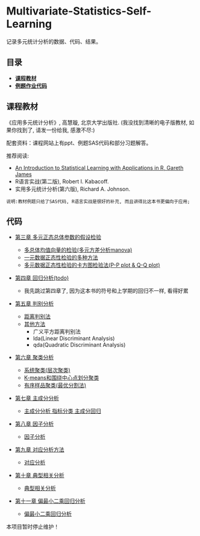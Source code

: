 # Multivariate-Statistics-Self-Learning

记录多元统计分析的数据、代码、结果。

## 目录
* [**课程教材**](#课程教材)
* [**例题作业代码**](#作业代码)


## 课程教材
《应用多元统计分析》, 高慧璇, 北京大学出版社.
(我没找到清晰的电子版教材, 如果你找到了, 请发一份给我, 感激不尽:)

配套资料：课程网站上有ppt、例题SAS代码和部分习题解答。

推荐阅读:
* [An Introduction to Statistical Learning
with Applications in R, Gareth James](
http://faculty.marshall.usc.edu/gareth-james/ISL/)
* R语言实战(第二版), Robert I. Kabacoff.
* 实用多元统计分析(第六版), Richard A. Johnson.
~~~
说明:教材例题只给了SAS代码, R语言实战是很好的补充, 而且讲得比这本书更偏向于应用;
~~~

## 代码
* [第三章 多元正态总体参数的假设检验](/chapter3) 
    * [多总体均值向量的检验(多元方差分析manova)](chapter3/hypothesis%20test%20for%20multivariable%20manova.R)
    * [一元数据正态性检验的多种方法](chapter3/hypothesis%20test%20for%20multivariable%20manova.R)
    * [多元数据正态性检验的卡方图检验法(P-P plot & Q-Q plot)](chapter3/hypothesis%20test%20for%20multivariable%20manova.R)


* [第四章 回归分析(todo)](/)
  * 我先跳过第四章了, 因为这本书的符号和上学期的回归不一样, 看得好累


* [第五章 判别分析](/chapter5)
    * [距离判别法](/chapter5/discriminant%20analysis_dist.R)
    * [其他方法](/chapter5/discriminant%20analysis_bayes_gendist_fisher.R)
      * 广义平方距离判别法
      * lda(Linear Discriminant Analysis)
      * qda(Quadratic Discriminant Analysis)


* [第六章 聚类分析](/chapter6)
  * [系统聚类(层次聚类)](chapter6/hierarchical%20agglomerative%20clustering.R)
  * [K-means和围绕中心点划分聚类](chapter6/kmeans%20pam.R)
  * [有序样品聚类(最优分割法)](chapter6/ordered%20clustering.R)


* [第七章 主成分分析](chapter7)
  * [主成分分析 指标分类 主成分回归](chapter7/pca.R)
  
* [第八章 因子分析](chapter8)
  * [因子分析](chapter8/fa.R)

* [第九章 对应分析方法](chapter9)
  * [对应分析](chapter9/ca.R)

* [第十章 典型相关分析](chapter10)
  * [典型相关分析](chapter10/ca.R)
  
* [第十一章 偏最小二乘回归分析](chapter11)
  * [偏最小二乘回归分析](chapter11/pls.R)
  
本项目暂时停止维护！
